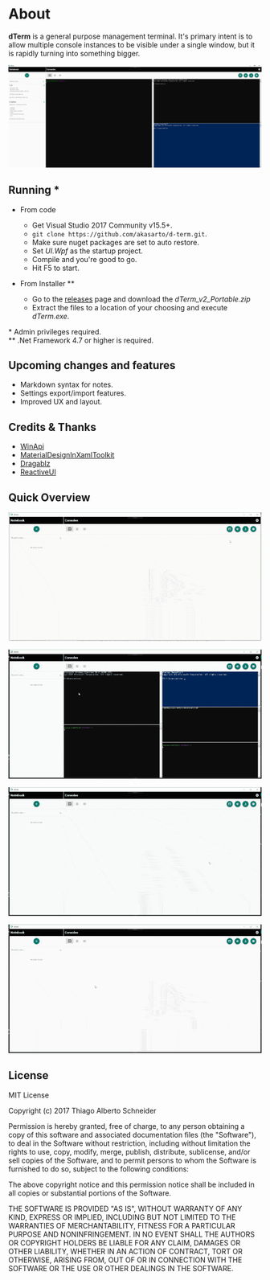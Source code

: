 # About
**dTerm** is a general purpose management terminal. It's primary intent is to allow multiple console instances to be visible under a single window, but it is rapidly turning into something bigger.

![Overview](/media/dTerm.png?raw=true "Overview")

## Running *

- From code 
  - Get Visual Studio 2017 Community v15.5+.
  - `git clone https://github.com/akasarto/d-term.git`.
  - Make sure nuget packages are set to auto restore.
  - Set _UI.Wpf_ as the startup project.
  - Compile and you're good to go.
  - Hit F5 to start.

- From Installer **
  - Go to the [releases](https://github.com/akasarto/d-term/releases/latest) page and download the *dTerm_v2_Portable.zip*
  - Extract the files to a location of your choosing and execute _dTerm.exe_.

\* Admin privileges required.  
** .Net Framework 4.7 or higher is required.  

## Upcoming changes and features

- Markdown syntax for notes.
- Settings export/import features.
- Improved UX and layout.

## Credits & Thanks

- [WinApi](https://github.com/prasannavl/WinApi)
- [MaterialDesignInXamlToolkit](https://github.com/ButchersBoy/MaterialDesignInXamlToolkit)
- [Dragablz](https://github.com/ButchersBoy/Dragablz)
- [ReactiveUI](https://reactiveui.net/)

## Quick Overview

![Consoles](/media/dterm1.gif?raw=true "Consoels")

![Arranges](/media/dterm2.gif?raw=true "Arranges")  

![Notebook](/media/dterm3.gif?raw=true "Notebook")  

![Configs](/media/dterm4.gif?raw=true "Configs")

## License

MIT License

Copyright (c) 2017 Thiago Alberto Schneider

Permission is hereby granted, free of charge, to any person obtaining a copy
of this software and associated documentation files (the "Software"), to deal
in the Software without restriction, including without limitation the rights
to use, copy, modify, merge, publish, distribute, sublicense, and/or sell
copies of the Software, and to permit persons to whom the Software is
furnished to do so, subject to the following conditions:

The above copyright notice and this permission notice shall be included in all
copies or substantial portions of the Software.

THE SOFTWARE IS PROVIDED "AS IS", WITHOUT WARRANTY OF ANY KIND, EXPRESS OR
IMPLIED, INCLUDING BUT NOT LIMITED TO THE WARRANTIES OF MERCHANTABILITY,
FITNESS FOR A PARTICULAR PURPOSE AND NONINFRINGEMENT. IN NO EVENT SHALL THE
AUTHORS OR COPYRIGHT HOLDERS BE LIABLE FOR ANY CLAIM, DAMAGES OR OTHER
LIABILITY, WHETHER IN AN ACTION OF CONTRACT, TORT OR OTHERWISE, ARISING FROM,
OUT OF OR IN CONNECTION WITH THE SOFTWARE OR THE USE OR OTHER DEALINGS IN THE
SOFTWARE.